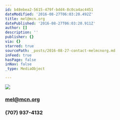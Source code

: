 ```yaml
---
id: b48ebea2-5615-479f-bdd4-8c0ca4ac4451
dateModified: '2016-08-27T06:03:20.492Z'
title: mel@mcn.org
datePublished: '2016-08-27T06:03:20.911Z'
author: []
description: ''
publisher: {}
via: {}
starred: true
sourcePath: _posts/2016-08-27-contact-melmcnorg.md
inFeed: true
hasPage: false
inNav: false
_type: MediaObject

---
```

![](https://the-grid-user-content.s3-us-west-2.amazonaws.com/7b0332e5-2713-4d37-85fe-eb861a8f32ea.jpg)

### mel@mcn.org

### (707) 937-4132